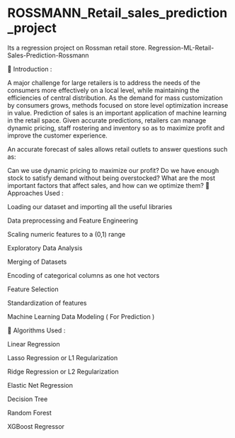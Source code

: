 # ROSSMANN_Retail_sales_prediction_project
Its a regression project on Rossman retail store.
Regression-ML-Retail-Sales-Prediction-Rossmann

📖 Introduction :

A major challenge for large retailers is to address the needs of the consumers more effectively on a local level, while maintaining the efficiencies of central distribution. As the demand for mass customization by consumers grows, methods focused on store level optimization increase in value. Prediction of sales is an important application of machine learning in the retail space. Given accurate predictions, retailers can manage dynamic pricing, staff rostering and inventory so as to maximize profit and improve the customer experience.

An accurate forecast of sales allows retail outlets to answer questions such as:

Can we use dynamic pricing to maximize our profit?
Do we have enough stock to satisfy demand without being overstocked?
What are the most important factors that affect sales, and how can we optimize them?
📖 Approaches Used :

Loading our dataset and importing all the useful libraries

Data preprocessing and Feature Engineering

Scaling numeric features to a (0,1) range

Exploratory Data Analysis

Merging of Datasets

Encoding of categorical columns as one hot vectors

Feature Selection

Standardization of features

Machine Learning Data Modeling ( For Prediction )

📖 Algorithms Used :

Linear Regression

Lasso Regression or L1 Regularization

Ridge Regression or L2 Regularization

Elastic Net Regression

Decision Tree

Random Forest

XGBoost Regressor
